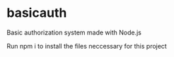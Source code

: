 # basicauth
Basic authorization system made with Node.js

Run npm i to install the files neccessary for this project
